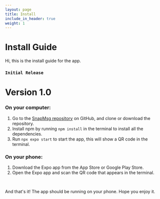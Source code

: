 ```yaml
---
layout: page
title: Install
include_in_header: true
weight: 1
---
```


# Install Guide
Hi, this is the install guide for the app. 


### `Initial Release`
# **Version 1.0**
### On your computer: 
1. Go to the [SnapMsg repository](https://github.com/Taller2-Grupo4-SnapMsg/mobile) on GitHub, and clone or download the repository.
2. Install npm by running `npm install` in the terminal to install all the dependencies.
3. Run `npx expo start` to start the app, this will show a QR code in the terminal.

### On your phone:
1. Download the Expo app from the App Store or Google Play Store.
2. Open the Expo app and scan the QR code that appears in the terminal. 
<br>

And that's it! The app should be running on your phone. Hope you enjoy it. 